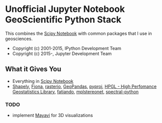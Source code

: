 # Unofficial Jupyter Notebook GeoScientific Python Stack

This combines the [Scipy Notebook](https://github.com/jupyter/docker-stacks/tree/master/scipy-notebook) with common packages that I use in geosciences.

- Copyright (c) 2001-2015, IPython Development Team
- Copyright (c) 2015-, Jupyter Development Team

## What it Gives You

* Everything in [Scipy Notebook](https://github.com/jupyter/docker-stacks/tree/master/scipy-notebook)
* [Shapely](https://github.com/Toblerity/Shapely),
	[Fiona](https://github.com/Toblerity/Fiona),
	[rasterio](https://github.com/mapbox/rasterio),
	[GeoPandas](https://github.com/geopandas/geopandas),
	[pyproj](https://github.com/jswhit/pyproj),
	[HPGL - High Perfomance Geostatistics Library](https://github.com/hpgl/hpgl),
	[fatiando](https://github.com/fatiando/fatiando),
	[mplstereonet](https://github.com/joferkington/mplstereonet),
	[spectral-python](https://github.com/spectralpython/spectral)

### TODO

* implement [Mayavi](http://docs.enthought.com/mayavi/mayavi/) for 3D visualizations
